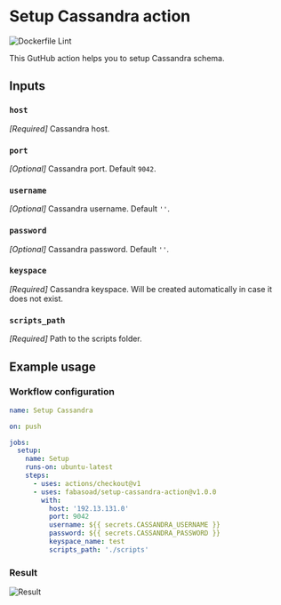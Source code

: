 # Setup Cassandra action
![Dockerfile Lint](https://github.com/fabasoad/setup-cassandra-action/workflows/Dockerfile%20Lint/badge.svg)

This GutHub action helps you to setup Cassandra schema.

## Inputs

### `host`

_[Required]_ Cassandra host.

### `port`

_[Optional]_ Cassandra port. Default `9042`.

### `username`

_[Optional]_ Cassandra username. Default `''`.

### `password`

_[Optional]_ Cassandra password. Default `''`.

### `keyspace`

_[Required]_ Cassandra keyspace. Will be created automatically in case it does not exist.

### `scripts_path`

_[Required]_ Path to the scripts folder.

## Example usage

### Workflow configuration

```yaml
name: Setup Cassandra

on: push

jobs:
  setup:
    name: Setup
    runs-on: ubuntu-latest
    steps:
      - uses: actions/checkout@v1
      - uses: fabasoad/setup-cassandra-action@v1.0.0
        with:
          host: '192.13.131.0'
          port: 9042
          username: ${{ secrets.CASSANDRA_USERNAME }}
          password: ${{ secrets.CASSANDRA_PASSWORD }}
          keyspace_name: test
          scripts_path: './scripts'
```

### Result
![Result](https://raw.githubusercontent.com/fabasoad/setup-cassandra-action/master/screenshot.png)